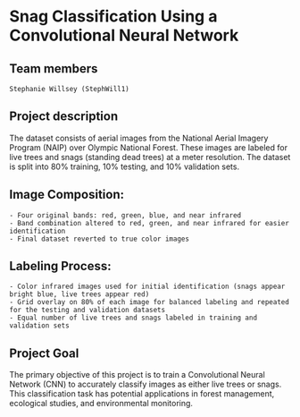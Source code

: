 # Snag Classification Using a Convolutional Neural Network
## Team members
	Stephanie Willsey (StephWill1)
## Project description
The dataset consists of aerial images from the National Aerial Imagery Program (NAIP) over Olympic National Forest. These images are labeled for live trees and snags (standing dead trees) at a meter resolution. The dataset is split into 80% training, 10% testing, and 10% validation sets.

## Image Composition:
	- Four original bands: red, green, blue, and near infrared
	- Band combination altered to red, green, and near infrared for easier identification
	- Final dataset reverted to true color images

## Labeling Process:
	- Color infrared images used for initial identification (snags appear bright blue, live trees appear red)
	- Grid overlay on 80% of each image for balanced labeling and repeated for the testing and validation datasets
	- Equal number of live trees and snags labeled in training and validation sets

## Project Goal
The primary objective of this project is to train a Convolutional Neural Network (CNN) to accurately classify images as either live trees or snags. This classification task has potential applications in forest management, ecological studies, and environmental monitoring.
